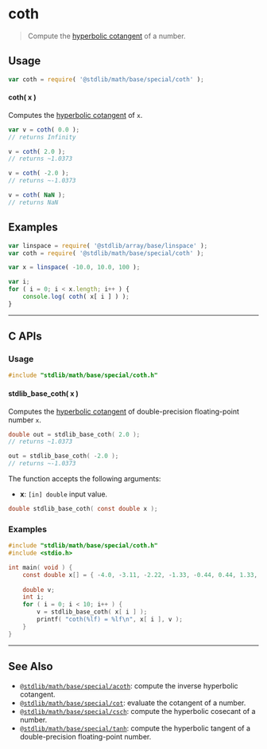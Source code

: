 <!--

@license Apache-2.0

Copyright (c) 2022 The Stdlib Authors.

Licensed under the Apache License, Version 2.0 (the "License");
you may not use this file except in compliance with the License.
You may obtain a copy of the License at

   http://www.apache.org/licenses/LICENSE-2.0

Unless required by applicable law or agreed to in writing, software
distributed under the License is distributed on an "AS IS" BASIS,
WITHOUT WARRANTIES OR CONDITIONS OF ANY KIND, either express or implied.
See the License for the specific language governing permissions and
limitations under the License.

-->

# coth

> Compute the [hyperbolic cotangent][hyperbolic-functions] of a number.

<section class="usage">

## Usage

```javascript
var coth = require( '@stdlib/math/base/special/coth' );
```

#### coth( x )

Computes the [hyperbolic cotangent][hyperbolic-functions] of `x`.

```javascript
var v = coth( 0.0 );
// returns Infinity

v = coth( 2.0 );
// returns ~1.0373

v = coth( -2.0 );
// returns ~-1.0373

v = coth( NaN );
// returns NaN
```

</section>

<!-- /.usage -->

<section class="examples">

## Examples

<!-- eslint no-undef: "error" -->

```javascript
var linspace = require( '@stdlib/array/base/linspace' );
var coth = require( '@stdlib/math/base/special/coth' );

var x = linspace( -10.0, 10.0, 100 );

var i;
for ( i = 0; i < x.length; i++ ) {
    console.log( coth( x[ i ] ) );
}
```

</section>

<!-- /.examples -->

<!-- C interface documentation. -->

* * *

<section class="c">

## C APIs

<!-- Section to include introductory text. Make sure to keep an empty line after the intro `section` element and another before the `/section` close. -->

<section class="intro">

</section>

<!-- /.intro -->

<!-- C usage documentation. -->

<section class="usage">

### Usage

```c
#include "stdlib/math/base/special/coth.h"
```

#### stdlib_base_coth( x )

Computes the [hyperbolic cotangent][hyperbolic-functions] of double-precision floating-point number `x`.

```c
double out = stdlib_base_coth( 2.0 );
// returns ~1.0373

out = stdlib_base_coth( -2.0 );
// returns ~-1.0373
```

The function accepts the following arguments:

-   **x**: `[in] double` input value.

```c
double stdlib_base_coth( const double x );
```

</section>

<!-- /.usage -->

<!-- C API usage notes. Make sure to keep an empty line after the `section` element and another before the `/section` close. -->

<section class="notes">

</section>

<!-- /.notes -->

<!-- C API usage examples. -->

<section class="examples">

### Examples

```c
#include "stdlib/math/base/special/coth.h"
#include <stdio.h>

int main( void ) {
    const double x[] = { -4.0, -3.11, -2.22, -1.33, -0.44, 0.44, 1.33, 2.22, 3.11, 4.0 };
    
    double v;
    int i;
    for ( i = 0; i < 10; i++ ) {
        v = stdlib_base_coth( x[ i ] );
        printf( "coth(%lf) = %lf\n", x[ i ], v );
    }
}
```

</section>

<!-- /.examples -->

</section>

<!-- /.c -->

<!-- Section for related `stdlib` packages. Do not manually edit this section, as it is automatically populated. -->

<section class="related">

* * *

## See Also

-   <span class="package-name">[`@stdlib/math/base/special/acoth`][@stdlib/math/base/special/acoth]</span><span class="delimiter">: </span><span class="description">compute the inverse hyperbolic cotangent.</span>
-   <span class="package-name">[`@stdlib/math/base/special/cot`][@stdlib/math/base/special/cot]</span><span class="delimiter">: </span><span class="description">evaluate the cotangent of a number.</span>
-   <span class="package-name">[`@stdlib/math/base/special/csch`][@stdlib/math/base/special/csch]</span><span class="delimiter">: </span><span class="description">compute the hyperbolic cosecant of a number.</span>
-   <span class="package-name">[`@stdlib/math/base/special/tanh`][@stdlib/math/base/special/tanh]</span><span class="delimiter">: </span><span class="description">compute the hyperbolic tangent of a double-precision floating-point number.</span>

</section>

<!-- /.related -->

<!-- Section for all links. Make sure to keep an empty line after the `section` element and another before the `/section` close. -->

<section class="links">

[hyperbolic-functions]: https://en.wikipedia.org/wiki/Hyperbolic_functions

<!-- <related-links> -->

[@stdlib/math/base/special/acoth]: https://github.com/Rejoan-Sardar/Big-Project-with-stdlib/tree/main/lib/node_modules/%40stdlib/math/base/special/acoth

[@stdlib/math/base/special/cot]: https://github.com/Rejoan-Sardar/Big-Project-with-stdlib/tree/main/lib/node_modules/%40stdlib/math/base/special/cot

[@stdlib/math/base/special/csch]: https://github.com/Rejoan-Sardar/Big-Project-with-stdlib/tree/main/lib/node_modules/%40stdlib/math/base/special/csch

[@stdlib/math/base/special/tanh]: https://github.com/Rejoan-Sardar/Big-Project-with-stdlib/tree/main/lib/node_modules/%40stdlib/math/base/special/tanh

<!-- </related-links> -->

</section>

<!-- /.links -->
